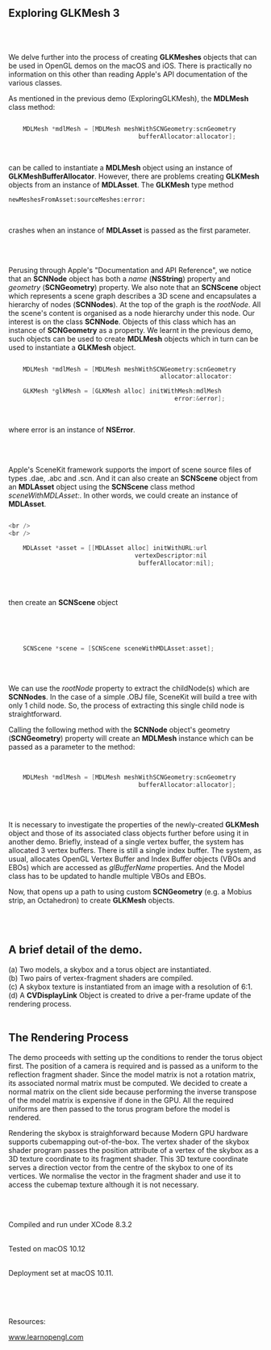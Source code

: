 ## Exploring GLKMesh 3
<br />
<br />

We delve further into the process of creating **GLKMeshes** objects that can be used in OpenGL demos on the macOS and iOS. There is practically no information on this other than reading Apple's API documentation of the various classes.

As mentioned in the previous demo (ExploringGLKMesh), the **MDLMesh** class method:


```objective-C

    MDLMesh *mdlMesh = [MDLMesh meshWithSCNGeometry:scnGeometry
                                    bufferAllocator:allocator];


```
<br />

can be called to instantiate a **MDLMesh** object using an instance of **GLKMeshBufferAllocator**. However, there are problems creating **GLKMesh** objects from an instance of **MDLAsset**. The **GLKMesh** type method

	newMeshesFromAsset:sourceMeshes:error:
<br />

crashes when an instance of **MDLAsset** is passed as the first parameter.

<br />
<br />

Perusing through Apple's "Documentation and API Reference", we notice that an **SCNNode** object has both a *name* (**NSString**) property and *geometry* (**SCNGeometry**) property. We also note that an **SCNScene** object which represents a scene graph describes a 3D scene and encapsulates a hierarchy of nodes (**SCNNodes**). At the top of the graph is the *rootNode*. All the scene's content is organised as a node hierarchy under this node. Our interest is on the class **SCNNode**. Objects of this class which has an instance of **SCNGeometry** as a property. We learnt in the previous demo, such objects can be used to create **MDLMesh** objects which in turn can be used to instantiate a **GLKMesh** object.

```objective-C

    MDLMesh *mdlMesh = [MDLMesh meshWithSCNGeometry:scnGeometry
                                          allocator:allocator:

    GLKMesh *glkMesh = [GLKMesh alloc] initWithMesh:mdlMesh
                                              error:&error];
```
<br />

where error is an instance of **NSError**.

<br />
<br />

Apple's SceneKit framework supports the import of scene source files of types .dae, .abc and .scn. And it can also create an **SCNScene** object from an **MDLAsset** object using the **SCNScene** class method *sceneWithMDLAsset:*. In other words, we could create an instance of **MDLAsset**.

```objective-C

<br />
<br />

    MDLAsset *asset = [[MDLAsset alloc] initWithURL:url
                                   vertexDescriptor:nil     
                                    bufferAllocator:nil];

```

<br />
<br />

then create an **SCNScene** object

<br />
<br />

```objective-C

    SCNScene *scene = [SCNScene sceneWithMDLAsset:asset];

```

<br />
<br />

We can use the *rootNode* property to extract the childNode(s) which are **SCNNodes**. In the case of a simple .OBJ file, SceneKit will build a tree with only 1 child node. So, the process of extracting this single child node is straightforward.

Calling the following method with the **SCNNode** object's geometry (**SCNGeometry**) property will create an **MDLMesh** instance which can be passed as a parameter to the method:
<br />
<br />

```objective-C

    MDLMesh *mdlMesh = [MDLMesh meshWithSCNGeometry:scnGeometry
                                    bufferAllocator:allocator];

```
<br />
<br />

It is necessary to investigate the properties of the newly-created **GLKMesh** object and those of its associated class objects further before using it in another demo. Briefly, instead of a single vertex buffer, the system has allocated 3 vertex buffers. There is still a single index buffer. The system, as usual, allocates OpenGL Vertex Buffer and Index Buffer objects (VBOs and EBOs) which are accessed as *glBufferName* properties. And the Model class has to be updated to handle multiple VBOs and EBOs.

Now, that opens up a path to using custom **SCNGeometry** (e.g. a Mobius strip, an Octahedron) to create **GLKMesh** objects. 

<br />
<br />

## A brief detail of the demo.

(a) Two models, a skybox and a torus object are instantiated.
<br />
(b) Two pairs of vertex-fragment shaders are compiled.
<br />
(c) A skybox texture is instantiated from an image with a resolution of 6:1.
<br />
(d) A **CVDisplayLink** Object is created to drive a per-frame update of the rendering process.
<br />
<br />


## The Rendering Process

The demo proceeds with setting up the conditions to render the torus object first. The position of a camera is required and is passed as a uniform to the reflection fragment shader. Since the model matrix is not a rotation matrix, its associated normal matrix must be computed. We decided to create a normal matrix on the client side because performing the inverse transpose of the model matrix is expensive if done in the GPU. All the required uniforms are then passed to the torus program before the model is rendered.

Rendering the skybox is straighforward because Modern GPU hardware supports cubemapping out-of-the-box. The vertex shader of the skybox shader program passes the position attribute of a vertex of the skybox as a 3D texture coordinate to its fragment shader. This 3D texture coordinate serves a direction vector from the centre of the skybox to one of its vertices. We normalise the vector in the fragment shader and use it to access the cubemap texture although it is not necessary.

<br />
<br />


Compiled and run under XCode 8.3.2
<br />
<br />

Tested on macOS 10.12
<br />
<br />

Deployment set at macOS 10.11.

<br />
<br />
<br />

Resources:

www.learnopengl.com

